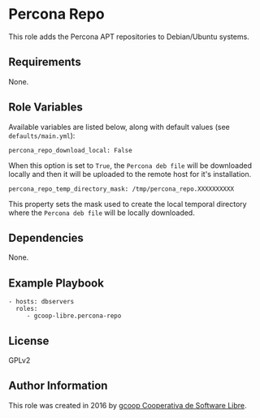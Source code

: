 Percona Repo
============

This role adds the Percona APT repositories to Debian/Ubuntu systems.

Requirements
------------

None.

Role Variables
--------------

Available variables are listed below, along with default values (see `defaults/main.yml`):

    percona_repo_download_local: False

When this option is set to `True`, the `Percona deb file` will be downloaded locally and then it will be uploaded to the remote host for it's installation.

    percona_repo_temp_directory_mask: /tmp/percona_repo.XXXXXXXXXX

This property sets the mask used to create the local temporal directory where the `Percona deb file` will be locally downloaded.

Dependencies
------------

None.

Example Playbook
----------------

    - hosts: dbservers
      roles:
         - gcoop-libre.percona-repo

License
-------

GPLv2

Author Information
------------------

This role was created in 2016 by [gcoop Cooperativa de Software Libre](http://gcoop.coop).
